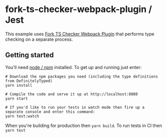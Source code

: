 # fork-ts-checker-webpack-plugin / Jest

This example uses [Fork TS Checker Webpack Plugin](https://github.com/TypeStrong/fork-ts-checker-webpack-plugin) that performs type checking on a separate process.

## Getting started

You'll need [node / npm](https://nodejs.org/) installed.  To get up and running just enter:

```shell
# Download the npm packages you need (including the type definitions from DefinitelyTyped)
yarn install

# Compile the code and serve it up at http://localhost:8080
yarn start

# If you'd like to run your tests in watch mode then fire up a separate console and enter this command:
yarn test:watch 
```

When you're building for production then `yarn build`. To run tests in CI then `yarn test`